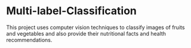 # Multi-label-Classification
This project uses computer vision techniques to classify images of fruits and vegetables and also provide their nutritional facts and health recommendations.

